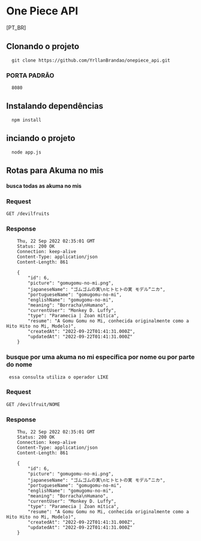 # One Piece API

[PT_BR]

## Clonando o projeto
```
  git clone https://github.com/YrllanBrandao/onepiece_api.git

```
### PORTA PADRÃO
```
  8080
```
## Instalando dependências
```
  npm install

```

## inciando o projeto

```
  node app.js
```

## Rotas para Akuma no mis
#### busca todas as akuma no mis
### Request

`GET /devilfruits`



### Response
```
    Thu, 22 Sep 2022 02:35:01 GMT
    Status: 200 OK
    Connection: keep-alive
    Content-Type: application/json
    Content-Length: 861

    {
        "id": 6,
        "picture": "gomugomu-no-mi.png",
        "japaneseName": "ゴムゴムの実\nヒトヒトの実 モデル“ニカ",
        "portugueseName": "gomugomu-no-mi",
        "englishName": "gomugomu-no-mi",
        "meaning": "Borracha\nHumano",
        "currentUser": "Monkey D. Luffy",
        "type": "Paramecia | Zoan mítica",
        "resume": "A Gomu Gomu no Mi, conhecida originalmente como a Hito Hito no Mi, Modelo)",
        "createdAt": "2022-09-22T01:41:31.000Z",
        "updatedAt": "2022-09-22T01:41:31.000Z"
    }
```
### busque por uma akuma no mi específica por nome ou por parte do nome
` essa consulta utiliza o operador LIKE`


### Request

`GET /devilfruit/NOME`



### Response
```
    Thu, 22 Sep 2022 02:35:01 GMT
    Status: 200 OK
    Connection: keep-alive
    Content-Type: application/json
    Content-Length: 861

    {
        "id": 6,
        "picture": "gomugomu-no-mi.png",
        "japaneseName": "ゴムゴムの実\nヒトヒトの実 モデル“ニカ",
        "portugueseName": "gomugomu-no-mi",
        "englishName": "gomugomu-no-mi",
        "meaning": "Borracha\nHumano",
        "currentUser": "Monkey D. Luffy",
        "type": "Paramecia | Zoan mítica",
        "resume": "A Gomu Gomu no Mi, conhecida originalmente como a Hito Hito no Mi, Modelo)",
        "createdAt": "2022-09-22T01:41:31.000Z",
        "updatedAt": "2022-09-22T01:41:31.000Z"
    }
```


